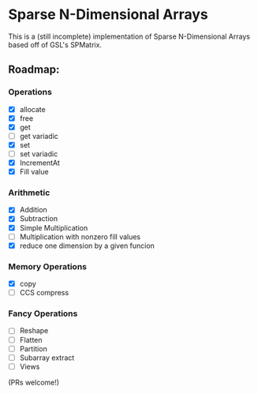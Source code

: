 # Sparse N-Dimensional Arrays

This is a (still incomplete) implementation of Sparse N-Dimensional Arrays based off of GSL's SPMatrix.

## Roadmap:
### Operations
- [X] allocate
- [X] free
- [X] get
- [ ] get variadic
- [X] set
- [ ] set variadic
- [X] IncrementAt
- [X] Fill value

### Arithmetic
- [X] Addition
- [X] Subtraction
- [X] Simple Multiplication
- [ ] Multiplication with nonzero fill values
- [X] reduce one dimension by a given funcion

### Memory Operations
- [X] copy
- [ ] CCS compress

### Fancy Operations
- [ ] Reshape
- [ ] Flatten
- [ ] Partition
- [ ] Subarray extract
- [ ] Views

(PRs welcome!)
